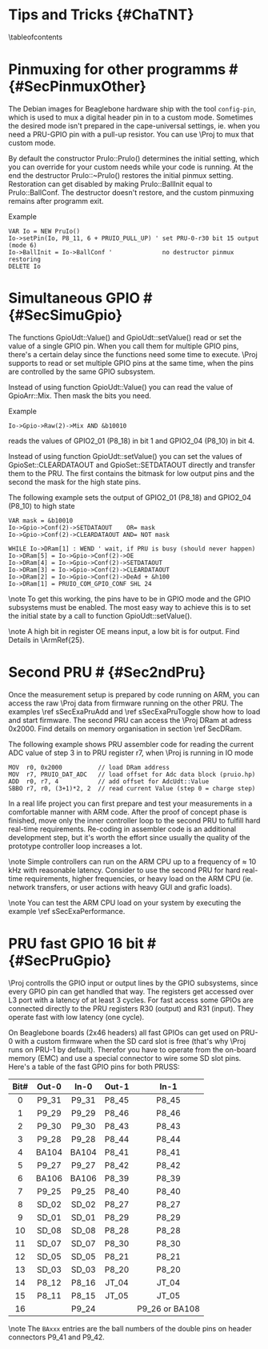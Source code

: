 Tips and Tricks  {#ChaTNT}
===============
\tableofcontents


# Pinmuxing for other programms # {#SecPinmuxOther}

The Debian images for Beaglebone hardware ship with the tool
`config-pin`, which is used to mux a digital header pin in to a custom
mode. Sometimes the desired mode isn't prepared in the cape-universal
settings, ie. when you need a PRU-GPIO pin with a pull-up resistor. You
can use \Proj to mux that custom mode.

By default the constructor PruIo::PruIo() determines the initial
setting, which you can override for your custom needs while your code
is running. At the end the destructor PruIo::~PruIo() restores the
initial pinmux setting. Restoration can get disabled by making
PruIo::BallInit equal to PruIo::BallConf. The destructor doesn't
restore, and the custom pinmuxing remains after programm exit.

Example

    VAR Io = NEW PruIo()
    Io->setPin(Io, P8_11, 6 + PRUIO_PULL_UP) ' set PRU-0-r30 bit 15 output (mode 6)
    Io->BallInit = Io->BallConf '              no destructor pinmux restoring
    DELETE Io


# Simultaneous GPIO # {#SecSimuGpio}

The functions GpioUdt::Value() and GpioUdt::setValue() read or set the
value of a single GPIO pin. When you call them for multiple GPIO pins,
there's a certain delay since the functions need some time to execute.
\Proj supports to read or set multiple GPIO pins at the same time, when
the pins are controlled by the same GPIO subsystem.

Instead of using function GpioUdt::Value() you can read the value of
GpioArr::Mix. Then mask the bits you need.

Example

    Io->Gpio->Raw(2)->Mix AND &b10010

reads the values of GPIO2_01 (P8_18) in bit 1 and GPIO2_04 (P8_10) in
bit 4.

Instead of using function GpioUdt::setValue() you can set the values of
GpioSet::CLEARDATAOUT and GpioSet::SETDATAOUT directly and transfer
them to the PRU. The first contains the bitmask for low output pins and
the second the mask for the high state pins.

The following example sets the output of GPIO2_01 (P8_18) and GPIO2_04
(P8_10) to high state

    VAR mask = &b10010
    Io->Gpio->Conf(2)->SETDATAOUT    OR= mask
    Io->Gpio->Conf(2)->CLEARDATAOUT AND= NOT mask

    WHILE Io->DRam[1] : WEND ' wait, if PRU is busy (should never happen)
    Io->DRam[5] = Io->Gpio->Conf(2)->OE
    Io->DRam[4] = Io->Gpio->Conf(2)->SETDATAOUT
    Io->DRam[3] = Io->Gpio->Conf(2)->CLEARDATAOUT
    Io->DRam[2] = Io->Gpio->Conf(2)->DeAd + &h100
    Io->DRam[1] = PRUIO_COM_GPIO_CONF SHL 24

\note To get this working, the pins have to be in GPIO mode and the
      GPIO subsystems must be enabled. The most easy way to achieve
      this is to set the initial state by a call to function
      GpioUdt::setValue().

\note A high bit in register OE means input, a low bit is for output.
      Find Details in \ArmRef{25}.


# Second PRU # {#Sec2ndPru}

Once the measurement setup is prepared by code running on ARM, you can
access the raw \Proj data from firmware running on the other PRU. The
examples \ref sSecExaPruAdd and \ref sSecExaPruToggle show how to load
and start firmware. The second PRU can access the \Proj DRam at
adress 0x2000. Find details on memory organisation in section \ref
SecDRam.

The following example shows PRU assembler code for reading the current
ADC value of step 3 in to PRU register r7, when \Proj is running in IO
mode

    MOV  r0, 0x2000          // load DRam address
    MOV  r7, PRUIO_DAT_ADC   // load offset for Adc data block (pruio.hp)
    ADD  r0, r7, 4           // add offset for AdcUdt::Value
    SBBO r7, r0, (3+1)*2, 2  // read current Value (step 0 = charge step)

In a real life project you can first prepare and test your measurements
in a comfortable manner with ARM code. After the proof of concept phase
is finished, move only the inner controller loop to the second PRU to
fulfill hard real-time requirements. Re-coding in assembler code is an
additional development step, but it's worth the effort since usually
the quality of the prototype controller loop increases a lot.

\note Simple controllers can run on the ARM CPU up to a frequency of
      &asymp; 10 kHz with reasonable latency. Consider to use the
      second PRU for hard real-time requirements, higher frequencies,
      or heavy load on the ARM CPU (ie. network transfers, or user
      actions with heavy GUI and grafic loads).

\note You can test the ARM CPU load on your system by executing the
      example \ref sSecExaPerformance.


# PRU fast GPIO 16 bit # {#SecPruGpio}

\Proj controlls the GPIO input or output lines by the GPIO subsystems,
since every GPIO pin can get handled that way. The registers get
accessed over L3 port with a latency of at least 3 cycles. For fast
access some GPIOs are connected directly to the PRU registers R30
(output) and R31 (input). They operate fast with low latency (one
cycle).

On Beaglebone boards (2x46 headers) all fast GPIOs can get used on
PRU-0 with a custom firmware when the SD card slot is free (that's why
\Proj runs on PRU-1 by default). Therefor you have to operate from the
on-board memory (EMC) and use a special connector to wire some SD slot
pins. Here's a table of the fast GPIO pins for both PRUSS:

| Bit# | Out-0 | In-0  | Out-1 | In-1  |
| :--: | :---: | :---: | :---: | :---: |
|   0  | P9_31 | P9_31 | P8_45 | P8_45 |
|   1  | P9_29 | P9_29 | P8_46 | P8_46 |
|   2  | P9_30 | P9_30 | P8_43 | P8_43 |
|   3  | P9_28 | P9_28 | P8_44 | P8_44 |
|   4  | BA104 | BA104 | P8_41 | P8_41 |
|   5  | P9_27 | P9_27 | P8_42 | P8_42 |
|   6  | BA106 | BA106 | P8_39 | P8_39 |
|   7  | P9_25 | P9_25 | P8_40 | P8_40 |
|   8  | SD_02 | SD_02 | P8_27 | P8_27 |
|   9  | SD_01 | SD_01 | P8_29 | P8_29 |
|  10  | SD_08 | SD_08 | P8_28 | P8_28 |
|  11  | SD_07 | SD_07 | P8_30 | P8_30 |
|  12  | SD_05 | SD_05 | P8_21 | P8_21 |
|  13  | SD_03 | SD_03 | P8_20 | P8_20 |
|  14  | P8_12 | P8_16 | JT_04 | JT_04 |
|  15  | P8_11 | P8_15 | JT_05 | JT_05 |
|  16  |       | P9_24 |       | P9_26 or BA108 |

\note The `BAxxx` entries are the ball numbers of the double pins on
      header connectors P9_41 and P9_42.
